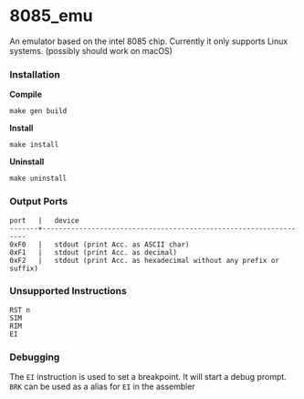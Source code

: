 # 8085_emu
An emulator based on the intel 8085 chip.
Currently it only supports Linux systems. (possibly should work on macOS)

### Installation

**Compile**
```
make gen build
```

**Install**
```
make install
```

**Uninstall**
```
make uninstall
```

### Output Ports

```
port   |   device
-------+------------------------------------------------------------------
0xF0   |   stdout (print Acc. as ASCII char)
0xF1   |   stdout (print Acc. as decimal)
0xF2   |   stdout (print Acc. as hexadecimal without any prefix or suffix)
```

### Unsupported Instructions

```
RST n
SIM
RIM
EI
```

### Debugging

The `EI` instruction is used to set a breakpoint. It will start a debug prompt.
`BRK` can be used as a alias for `EI` in the assembler
